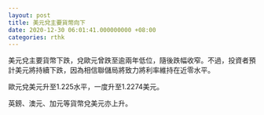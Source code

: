 ```yaml
---
layout: post
title: 美元兌主要貨幣向下
date: 2020-12-30 06:01:41.000000000 +08:00
categories: rthk
---
```


美元兌主要貨幣下跌，兌歐元曾跌至逾兩年低位，隨後跌幅收窄。不過，投資者預計美元將持續下跌，因為相信聯儲局將致力將利率維持在近零水平。

歐元兌美元升至1.225水平，一度升至1.2274美元。

英鎊、澳元、加元等貨幣兌美元亦上升。
